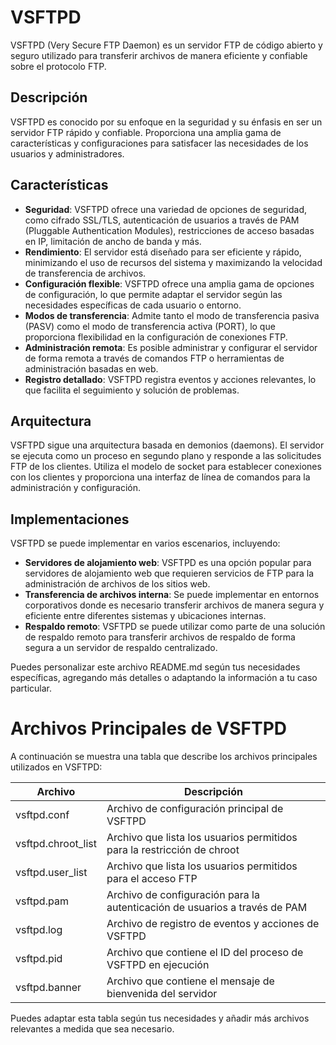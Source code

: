 
# VSFTPD

VSFTPD (Very Secure FTP Daemon) es un servidor FTP de código abierto y seguro utilizado para transferir archivos de manera eficiente y confiable sobre el protocolo FTP.

## Descripción

VSFTPD es conocido por su enfoque en la seguridad y su énfasis en ser un servidor FTP rápido y confiable. Proporciona una amplia gama de características y configuraciones para satisfacer las necesidades de los usuarios y administradores.

## Características

- **Seguridad**: VSFTPD ofrece una variedad de opciones de seguridad, como cifrado SSL/TLS, autenticación de usuarios a través de PAM (Pluggable Authentication Modules), restricciones de acceso basadas en IP, limitación de ancho de banda y más.
- **Rendimiento**: El servidor está diseñado para ser eficiente y rápido, minimizando el uso de recursos del sistema y maximizando la velocidad de transferencia de archivos.
- **Configuración flexible**: VSFTPD ofrece una amplia gama de opciones de configuración, lo que permite adaptar el servidor según las necesidades específicas de cada usuario o entorno.
- **Modos de transferencia**: Admite tanto el modo de transferencia pasiva (PASV) como el modo de transferencia activa (PORT), lo que proporciona flexibilidad en la configuración de conexiones FTP.
- **Administración remota**: Es posible administrar y configurar el servidor de forma remota a través de comandos FTP o herramientas de administración basadas en web.
- **Registro detallado**: VSFTPD registra eventos y acciones relevantes, lo que facilita el seguimiento y solución de problemas.

## Arquitectura

VSFTPD sigue una arquitectura basada en demonios (daemons). El servidor se ejecuta como un proceso en segundo plano y responde a las solicitudes FTP de los clientes. Utiliza el modelo de socket para establecer conexiones con los clientes y proporciona una interfaz de línea de comandos para la administración y configuración.

## Implementaciones

VSFTPD se puede implementar en varios escenarios, incluyendo:

- **Servidores de alojamiento web**: VSFTPD es una opción popular para servidores de alojamiento web que requieren servicios de FTP para la administración de archivos de los sitios web.
- **Transferencia de archivos interna**: Se puede implementar en entornos corporativos donde es necesario transferir archivos de manera segura y eficiente entre diferentes sistemas y ubicaciones internas.
- **Respaldo remoto**: VSFTPD se puede utilizar como parte de una solución de respaldo remoto para transferir archivos de respaldo de forma segura a un servidor de respaldo centralizado.

Puedes personalizar este archivo README.md según tus necesidades específicas, agregando más detalles o adaptando la información a tu caso particular.

# Archivos Principales de VSFTPD

A continuación se muestra una tabla que describe los archivos principales utilizados en VSFTPD:

| Archivo            | Descripción                                                   |
|--------------------|---------------------------------------------------------------|
| vsftpd.conf        | Archivo de configuración principal de VSFTPD                  |
| vsftpd.chroot_list | Archivo que lista los usuarios permitidos para la restricción de chroot |
| vsftpd.user_list   | Archivo que lista los usuarios permitidos para el acceso FTP   |
| vsftpd.pam         | Archivo de configuración para la autenticación de usuarios a través de PAM |
| vsftpd.log         | Archivo de registro de eventos y acciones de VSFTPD           |
| vsftpd.pid         | Archivo que contiene el ID del proceso de VSFTPD en ejecución |
| vsftpd.banner      | Archivo que contiene el mensaje de bienvenida del servidor     |

Puedes adaptar esta tabla según tus necesidades y añadir más archivos relevantes a medida que sea necesario.

